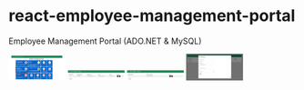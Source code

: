 # react-employee-management-portal
Employee Management Portal (ADO.NET &amp; MySQL)




<p >
  <img src="https://raw.githubusercontent.com/aksoy-dev/react-employee-management-portal/main/bassic-employee-management-portal/source/img/1.png" width="100" />
  <img src="https://raw.githubusercontent.com/aksoy-dev/react-employee-management-portal/main/bassic-employee-management-portal/source/img/2.png" width="100" /> 
  <img src="https://raw.githubusercontent.com/aksoy-dev/react-employee-management-portal/main/bassic-employee-management-portal/source/img/3.png" width="100" />
  <img src="https://github.com/aksoy-dev/react-employee-management-portal/blob/main/bassic-employee-management-portal/source/img/4.PNG?raw=true" width="100" /> 
 
</p>


